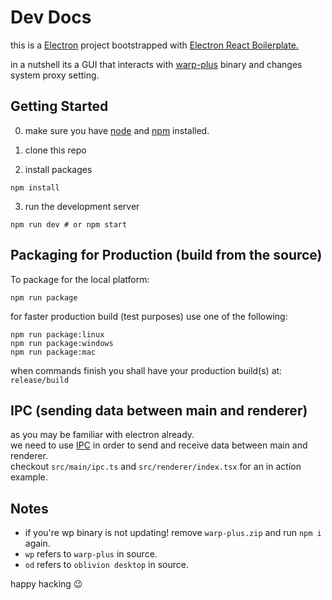 # Dev Docs

this is a [Electron](https://www.electronjs.org/) project bootstrapped with [Electron React Boilerplate.
](https://github.com/electron-react-boilerplate/electron-react-boilerplate)

in a nutshell its a GUI that interacts with [warp-plus](https://github.com/bepass-org/warp-plus/) binary and changes system proxy setting.

## Getting Started

0. make sure you have [node](https://nodejs.org/) and [npm](https://www.npmjs.com/) installed.

1. clone this repo

2. install packages

```shell
npm install
```

3. run the development server

```shell
npm run dev # or npm start
```

## Packaging for Production (build from the source)

To package for the local platform:

```shell
npm run package
```

for faster production build (test purposes) use one of the following:

```shell
npm run package:linux
npm run package:windows
npm run package:mac
```

when commands finish you shall have your production build(s) at: `release/build`

## IPC (sending data between main and renderer)

as you may be familiar with electron already.  
we need to use [IPC](https://www.electronjs.org/docs/latest/tutorial/ipc) in order to send and receive data between main and renderer.  
checkout `src/main/ipc.ts` and `src/renderer/index.tsx` for an in action example.

## Notes

-   if you're wp binary is not updating! remove `warp-plus.zip` and run `npm i` again.
-   `wp` refers to `warp-plus` in source.
-   `od` refers to `oblivion desktop` in source.

happy hacking 😉
